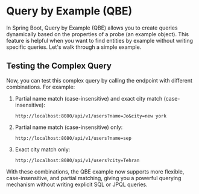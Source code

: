 # Query by Example (QBE)
In Spring Boot, Query by Example (QBE) allows you to create queries dynamically based on the properties of a probe (an example object). 
This feature is helpful when you want to find entities by example without writing specific queries. Let's walk through a simple example.

## Testing the Complex Query
Now, you can test this complex query by calling the endpoint with different combinations. For example:

1. Partial name match (case-insensitive) and exact city match (case-insensitive):

    ```shell
    http://localhost:8080/api/v1/users?name=Jo&city=new york
    ```

2. Partial name match (case-insensitive) only:

    ```shell
    http://localhost:8080/api/v1/users?name=sep
    ```

3. Exact city match only:

    ```shell
    http://localhost:8080/api/v1/users?city=Tehran
    ```

With these combinations, the QBE example now supports more flexible, case-insensitive, and partial matching, 
giving you a powerful querying mechanism without writing explicit SQL or JPQL queries.